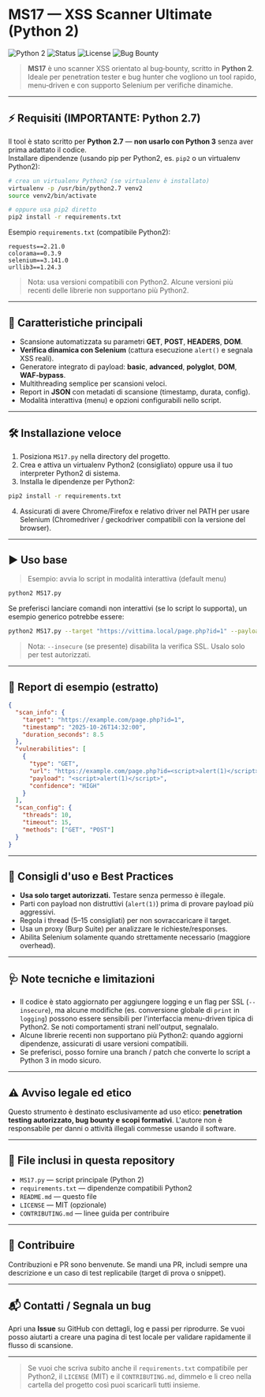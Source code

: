 # MS17 — XSS Scanner Ultimate (Python 2)

![Python 2](https://img.shields.io/badge/Python-2.7-yellow?logo=python)
![Status](https://img.shields.io/badge/Status-Community%20Tool-orange)
![License](https://img.shields.io/badge/License-MIT-lightgrey)
![Bug Bounty](https://img.shields.io/badge/Use-Bug%20Bounty%20%2F%20Pentest-red)

> **MS17** è uno scanner XSS orientato al bug‑bounty, scritto in **Python 2**. Ideale per penetration tester e bug hunter che vogliono un tool rapido, menu‑driven e con supporto Selenium per verifiche dinamiche.

---

## ⚡ Requisiti (IMPORTANTE: **Python 2.7**)
Il tool è stato scritto per **Python 2.7** — **non usarlo con Python 3** senza aver prima adattato il codice.  
Installare dipendenze (usando pip per Python2, es. `pip2` o un virtualenv Python2):
```bash
# crea un virtualenv Python2 (se virtualenv è installato)
virtualenv -p /usr/bin/python2.7 venv2
source venv2/bin/activate

# oppure usa pip2 diretto
pip2 install -r requirements.txt
```

Esempio `requirements.txt` (compatibile Python2):
```
requests==2.21.0
colorama==0.3.9
selenium==3.141.0
urllib3==1.24.3
```
> Nota: usa versioni compatibili con Python2. Alcune versioni più recenti delle librerie non supportano più Python2.


---

## 🚀 Caratteristiche principali
- Scansione automatizzata su parametri **GET**, **POST**, **HEADERS**, **DOM**.  
- **Verifica dinamica con Selenium** (cattura esecuzione `alert()` e segnala XSS reali).  
- Generatore integrato di payload: **basic**, **advanced**, **polyglot**, **DOM**, **WAF‑bypass**.  
- Multithreading semplice per scansioni veloci.  
- Report in **JSON** con metadati di scansione (timestamp, durata, config).  
- Modalità interattiva (menu) e opzioni configurabili nello script.  

---

## 🛠️ Installazione veloce
1. Posiziona `MS17.py` nella directory del progetto.  
2. Crea e attiva un virtualenv Python2 (consigliato) oppure usa il tuo interpreter Python2 di sistema.  
3. Installa le dipendenze per Python2:
```bash
pip2 install -r requirements.txt
```

4. Assicurati di avere Chrome/Firefox e relativo driver nel PATH per usare Selenium (Chromedriver / geckodriver compatibili con la versione del browser).

---

## ▶️ Uso base
> Esempio: avvia lo script in modalità interattiva (default menu)
```bash
python2 MS17.py
```

Se preferisci lanciare comandi non interattivi (se lo script lo supporta), un esempio generico potrebbe essere:
```bash
python2 MS17.py --target "https://vittima.local/page.php?id=1" --payloads payloads.txt --methods GET POST --threads 8 --timeout 10 --insecure
```
> Nota: `--insecure` (se presente) disabilita la verifica SSL. Usalo solo per test autorizzati.

---

## 🔎 Report di esempio (estratto)
```json
{
  "scan_info": {
    "target": "https://example.com/page.php?id=1",
    "timestamp": "2025-10-26T14:32:00",
    "duration_seconds": 8.5
  },
  "vulnerabilities": [
    {
      "type": "GET",
      "url": "https://example.com/page.php?id=<script>alert(1)</script>",
      "payload": "<script>alert(1)</script>",
      "confidence": "HIGH"
    }
  ],
  "scan_config": {
    "threads": 10,
    "timeout": 15,
    "methods": ["GET", "POST"]
  }
}
```

---

## 🔧 Consigli d'uso e Best Practices
- **Usa solo target autorizzati.** Testare senza permesso è illegale.  
- Parti con payload non distruttivi (`alert(1)`) prima di provare payload più aggressivi.  
- Regola i thread (5–15 consigliati) per non sovraccaricare il target.  
- Usa un proxy (Burp Suite) per analizzare le richieste/responses.  
- Abilita Selenium solamente quando strettamente necessario (maggiore overhead).

---

## 🩺 Note tecniche e limitazioni
- Il codice è stato aggiornato per aggiungere logging e un flag per SSL (`--insecure`), ma alcune modifiche (es. conversione globale di `print` in `logging`) possono essere sensibili per l'interfaccia menu-driven tipica di Python2. Se noti comportamenti strani nell'output, segnalalo.  
- Alcune librerie recenti non supportano più Python2: quando aggiorni dipendenze, assicurati di usare versioni compatibili.  
- Se preferisci, posso fornire una branch / patch che converte lo script a Python 3 in modo sicuro.

---

## ⚠️ Avviso legale ed etico
Questo strumento è destinato esclusivamente ad uso etico: **penetration testing autorizzato, bug bounty e scopi formativi**. L'autore non è responsabile per danni o attività illegali commesse usando il software.

---

## 🧩 File inclusi in questa repository
- `MS17.py` — script principale (Python 2)  
- `requirements.txt` — dipendenze compatibili Python2  
- `README.md` — questo file  
- `LICENSE` — MIT (opzionale)  
- `CONTRIBUTING.md` — linee guida per contribuire  

---

## 🤝 Contribuire
Contribuzioni e PR sono benvenute. Se mandi una PR, includi sempre una descrizione e un caso di test replicabile (target di prova o snippet).

---

## 📬 Contatti / Segnala un bug
Apri una **Issue** su GitHub con dettagli, log e passi per riprodurre. Se vuoi posso aiutarti a creare una pagina di test locale per validare rapidamente il flusso di scansione.

---

> Se vuoi che scriva subito anche il `requirements.txt` compatibile per Python2, il `LICENSE` (MIT) e il `CONTRIBUTING.md`, dimmelo e li creo nella cartella del progetto così puoi scaricarli tutti insieme.
